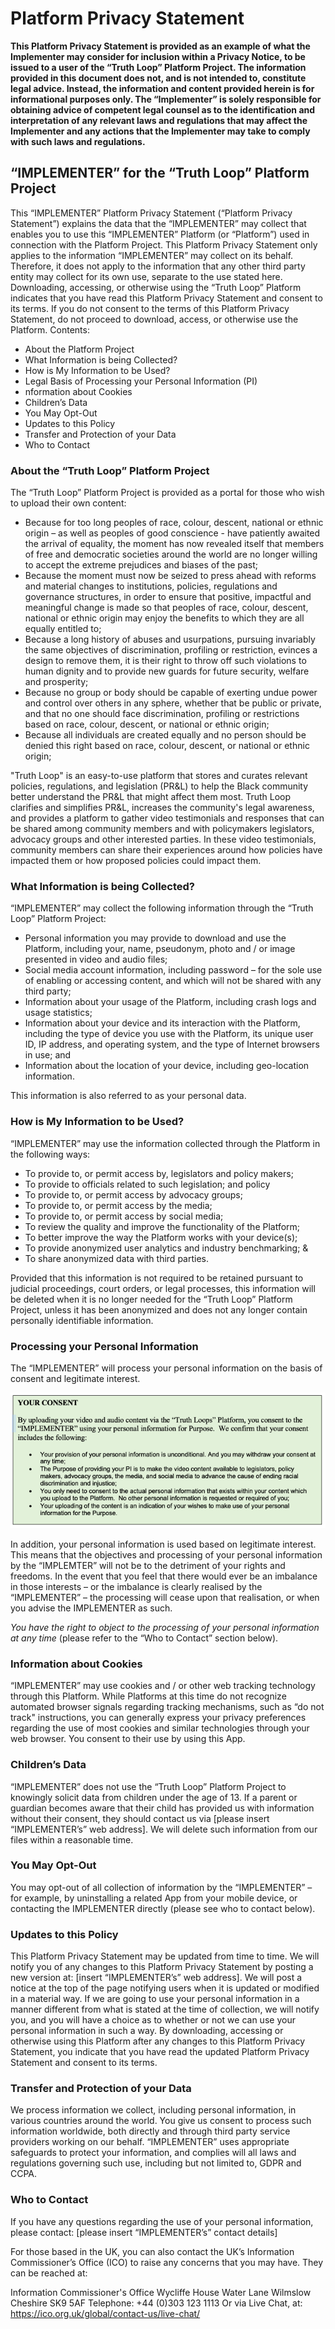 # Platform Privacy Statement

  **This Platform Privacy Statement is provided as an example of what the Implementer may consider for inclusion within a Privacy Notice, to be issued to a user of the “Truth Loop” Platform Project.  The information provided in this document does not, and is not intended to, constitute legal advice.  Instead, the information and content provided herein is for informational purposes only.  The “Implementer” is solely responsible for obtaining advice of competent legal counsel as to the identification and interpretation of any relevant laws and regulations that may affect the Implementer and any actions that the Implementer may take to comply with such laws and regulations.**

## “IMPLEMENTER” for the “Truth Loop” Platform Project

This “IMPLEMENTER” Platform Privacy Statement (“Platform Privacy Statement”) explains the data that the “IMPLEMENTER” may collect that enables you to use this “IMPLEMENTER” Platform (or “Platform”) used in connection with the Platform Project. This Platform Privacy Statement only applies to the information “IMPLEMENTER” may collect on its behalf. Therefore, it does not apply to the information that any other third party entity may collect for its own use, separate to the use stated here.
Downloading, accessing, or otherwise using the “Truth Loop” Platform indicates that you have read this Platform Privacy Statement and consent to its terms. If you do not consent to the terms of this Platform Privacy Statement, do not proceed to download, access, or otherwise use the Platform.
Contents:

- About the Platform Project
- What Information is being Collected?
- How is My Information to be Used?
- Legal Basis of Processing your Personal Information (PI)
- nformation about Cookies
- Children’s Data
- You May Opt-Out
- Updates to this Policy
- Transfer and Protection of your Data
- Who to Contact

### About the “Truth Loop” Platform Project

The “Truth Loop” Platform Project is provided as a portal for those who wish to upload their own content:

- Because for too long peoples of race, colour, descent, national or ethnic origin – as well as peoples of good conscience - have patiently awaited the arrival of equality, the moment has now revealed itself that members of free and democratic societies around the world are no longer willing to accept the extreme prejudices and biases of the past;
- Because the moment must now be seized to press ahead with reforms and material changes to institutions, policies, regulations and governance structures, in order to ensure that positive, impactful and meaningful change is made so that peoples of race, colour, descent, national or ethnic origin may enjoy the benefits to which they are all equally entitled to;
- Because a long history of abuses and usurpations, pursuing invariably the same objectives of discrimination, profiling or restriction, evinces a design to remove them, it is their right to throw off such violations to human dignity and to provide new guards for future security, welfare and prosperity;
- Because no group or body should be capable of exerting undue power and control over others in any sphere, whether that be public or private, and that no one should face discrimination, profiling or restrictions based on race, colour, descent, or national or ethnic origin;
- Because all individuals are created equally and no person should be denied this right based on race, colour, descent, or national or ethnic origin;

"Truth Loop" is an easy-to-use platform that stores and curates relevant policies, regulations, and legislation (PR&L) to help the Black community better understand the PR&L that might affect them most. Truth Loop clarifies and simplifies PR&L, increases the community's legal awareness, and provides a platform to gather video testimonials and responses that can be shared among community members and with policymakers legislators, advocacy groups and other interested parties. In these video testimonials, community members can share their experiences around how policies have impacted them or how proposed policies could impact them.

### What Information is being Collected?

“IMPLEMENTER” may collect the following information through the  “Truth Loop” Platform Project:

- Personal information you may provide to download and use the Platform, including your, name, pseudonym, photo and / or image presented in video and audio files;
- Social media account information, including password – for the sole use of enabling or accessing content, and which will not be shared with any third party;
- Information about your usage of the Platform, including crash logs and usage statistics;
- Information about your device and its interaction with the Platform, including the type of device you use with the Platform, its unique user ID, IP address, and operating system, and the type of Internet browsers in use; and
- Information about the location of your device, including geo-location information.

This information is also referred to as your personal data.

### How is My Information to be Used?

“IMPLEMENTER” may use the information collected through the Platform in the following ways:

- To provide to, or permit access by, legislators and policy makers;
- To provide to officials related to such legislation; and policy
- To provide to, or permit access by advocacy groups;
- To provide to, or permit access by the media;
- To provide to, or permit access by social media;
- To review the quality and improve the functionality of the Platform;
- To better improve the way the Platform works with your device(s);
- To provide anonymized user analytics and industry benchmarking; &
- To share anonymized data with third parties.

Provided that this information is not required to be retained pursuant to judicial proceedings, court orders, or legal processes, this information will be deleted when it is no longer needed for the “Truth Loop” Platform Project, unless it has been anonymized and does not any longer contain personally identifiable information.

### Processing your Personal Information

The “IMPLEMENTER” will process your personal information on the basis of consent and legitimate interest.

![Consent](/images/consent.png)

In addition, your personal information is used based on legitimate interest.  This means that the objectives and processing of your personal information by the “IMPLEMTER” will not be to the detriment of your rights and freedoms.  In the event that you feel that there would ever be an imbalance in those interests – or the imbalance is clearly realised by the “IMPLEMENTER” – the processing will cease upon that realisation, or when you advise the IMPLEMENTER as such.

_You have the right to object to the processing of your personal information at any time_ (please refer to the “Who to Contact” section below).

### Information about Cookies

“IMPLEMENTER” may use cookies and / or other web tracking technology through this Platform. While Platforms at this time do not recognize automated browser signals regarding tracking mechanisms, such as “do not track" instructions, you can generally express your privacy preferences regarding the use of most cookies and similar technologies through your web browser. You consent to their use by using this App.

### Children’s Data

“IMPLEMENTER” does not use the “Truth Loop” Platform Project to knowingly solicit data from children under the age of 13. If a parent or guardian becomes aware that their child has provided us with information without their consent, they should contact us via [please insert “IMPLEMENTER’s” web address]. We will delete such information from our files within a reasonable time.

### You May Opt-Out

You may opt-out of all collection of information by the “IMPLEMENTER” – for example, by uninstalling a related App from your mobile device, or contacting the IMPLEMENTER directly (please see who to contact below).

### Updates to this Policy

This Platform Privacy Statement may be updated from time to time. We will notify you of any changes to this Platform Privacy Statement by posting a new version at: [insert “IMPLEMENTER’s” web address].  We will post a notice at the top of the page notifying users when it is updated or modified in a material way. If we are going to use your personal information in a manner different from what is stated at the time of collection, we will notify you, and you will have a choice as to whether or not we can use your personal information in such a way. By downloading, accessing or otherwise using this Platform after any changes to this Platform Privacy Statement, you indicate that you have read the updated Platform Privacy Statement and consent to its terms.

### Transfer and Protection of your Data

We process information we collect, including personal information, in various countries around the world. You give us consent to process such information worldwide, both directly and through third party service providers working on our behalf. “IMPLEMENTER” uses appropriate safeguards to protect your information, and complies will all laws and regulations governing such use, including but not limited to, GDPR and CCPA. 

### Who to Contact

If you have any questions regarding the use of your personal information, please contact: [please insert “IMPLEMENTER’s” contact details]

For those based in the UK, you can also contact the UK’s Information Commissioner’s Office (ICO) to raise any concerns that you may have.  They can be reached at:

Information Commissioner's Office
Wycliffe House
Water Lane
Wilmslow
Cheshire
SK9 5AF
Telephone: +44 (0)303 123 1113
Or via Live Chat, at: <https://ico.org.uk/global/contact-us/live-chat/>
